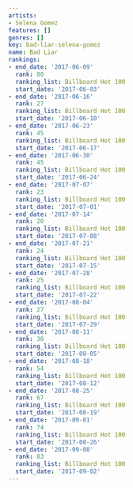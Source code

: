 ```yaml
---
artists:
- Selena Gomez
features: []
genres: []
key: bad-liar-selena-gomez
name: Bad Liar
rankings:
- end_date: '2017-06-09'
  rank: 80
  ranking_list: Billboard Hot 100
  start_date: '2017-06-03'
- end_date: '2017-06-16'
  rank: 27
  ranking_list: Billboard Hot 100
  start_date: '2017-06-10'
- end_date: '2017-06-23'
  rank: 45
  ranking_list: Billboard Hot 100
  start_date: '2017-06-17'
- end_date: '2017-06-30'
  rank: 45
  ranking_list: Billboard Hot 100
  start_date: '2017-06-24'
- end_date: '2017-07-07'
  rank: 23
  ranking_list: Billboard Hot 100
  start_date: '2017-07-01'
- end_date: '2017-07-14'
  rank: 20
  ranking_list: Billboard Hot 100
  start_date: '2017-07-08'
- end_date: '2017-07-21'
  rank: 24
  ranking_list: Billboard Hot 100
  start_date: '2017-07-15'
- end_date: '2017-07-28'
  rank: 25
  ranking_list: Billboard Hot 100
  start_date: '2017-07-22'
- end_date: '2017-08-04'
  rank: 27
  ranking_list: Billboard Hot 100
  start_date: '2017-07-29'
- end_date: '2017-08-11'
  rank: 30
  ranking_list: Billboard Hot 100
  start_date: '2017-08-05'
- end_date: '2017-08-18'
  rank: 54
  ranking_list: Billboard Hot 100
  start_date: '2017-08-12'
- end_date: '2017-08-25'
  rank: 67
  ranking_list: Billboard Hot 100
  start_date: '2017-08-19'
- end_date: '2017-09-01'
  rank: 74
  ranking_list: Billboard Hot 100
  start_date: '2017-08-26'
- end_date: '2017-09-08'
  rank: 83
  ranking_list: Billboard Hot 100
  start_date: '2017-09-02'
---
```


